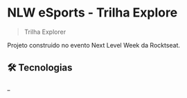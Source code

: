 # NLW eSports - Trilha Explore

>Trilha Explorer

Projeto construido no evento Next Level Week da Rocktseat.

 ##  🛠 Tecnologias

 _